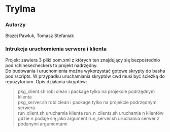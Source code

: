 # Trylma

### Autorzy
Błażej Pawluk, Tomasz Stefaniak

### Intrukcja uruchomienia serwera i klienta
Projekt zawiera 3 pliki pom.xml z których ten znajdujący się bezpośrednio pod /chinesecheckers to projekt nadrzędny.  
Do budowania i uruchomienia można wykorzystać gotowe skrypty do basha pod /scripts.
W przypadku uruchamiania skryptów cwd musi być ścieżką do repozytorium. Opis działania skryptów:  
> pkg_client.sh robi clean i package tylko na projekcie podrzędnym klienta  
> pkg_server.sh robi clean i package tylko na projekcie podrzędnym serwera  
> run_client.sh uruchamia klienta
> run_n_clients.sh uruchamia n klientów gdzie n podaje się jako argument
> run_server.sh uruchamia serwer z podanymi argumentami
